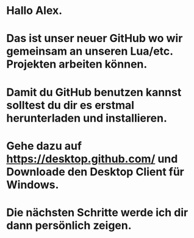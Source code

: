 # Hallo Alex.
# Das ist unser neuer GitHub wo wir gemeinsam an unseren Lua/etc. Projekten arbeiten können.
# Damit du GitHub benutzen kannst solltest du dir es erstmal herunterladen und installieren.
# Gehe dazu auf https://desktop.github.com/ und Downloade den Desktop Client für Windows.
# Die nächsten Schritte werde ich dir dann persönlich zeigen.
